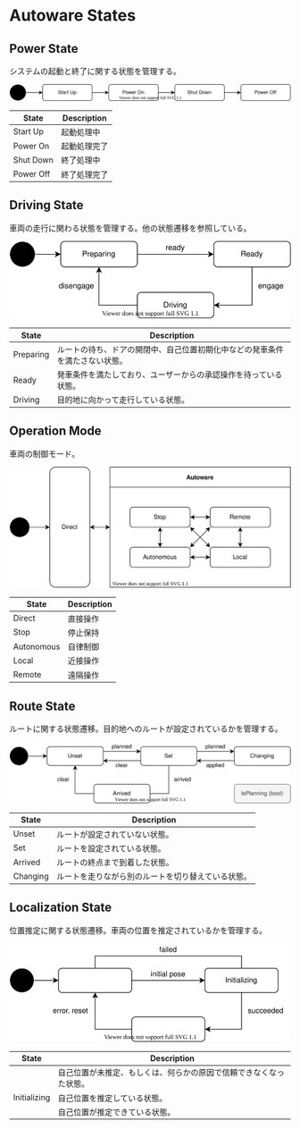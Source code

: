 # Autoware States

## Power State

システムの起動と終了に関する状態を管理する。

![power-state](./power.drawio.svg)

| State     | Description  |
| --------- | ------------ |
| Start Up  | 起動処理中   |
| Power On  | 起動処理完了 |
| Shut Down | 終了処理中   |
| Power Off | 終了処理完了 |

## Driving State

車両の走行に関わる状態を管理する。他の状態遷移を参照している。

![driving-state](./driving.drawio.svg)

| State     | Description                                                                  |
| --------- | ---------------------------------------------------------------------------- |
| Preparing | ルートの待ち、ドアの開閉中、自己位置初期化中などの発車条件を満たさない状態。 |
| Ready     | 発車条件を満たしており、ユーザーからの承認操作を待っている状態。             |
| Driving   | 目的地に向かって走行している状態。                                           |

## Operation Mode

車両の制御モード。

![operation-mode](./operation-mode.drawio.svg)

| State      | Description |
| ---------- | ----------- |
| Direct     | 直接操作    |
| Stop       | 停止保持    |
| Autonomous | 自律制御    |
| Local      | 近接操作    |
| Remote     | 遠隔操作    |

## Route State

ルートに関する状態遷移。目的地へのルートが設定されているかを管理する。

![route-state](./route.drawio.svg)

| State    | Description                                        |
| -------- | -------------------------------------------------- |
| Unset    | ルートが設定されていない状態。                     |
| Set      | ルートを設定されている状態。                       |
| Arrived  | ルートの終点まで到着した状態。                     |
| Changing | ルートを走りながら別のルートを切り替えている状態。 |

## Localization State

位置推定に関する状態遷移。車両の位置を推定されているかを管理する。

![localization-state](./localization.drawio.svg)

| State        | Description                                                        |
| ------------ | ------------------------------------------------------------------ |
|              | 自己位置が未推定、もしくは、何らかの原因で信頼できなくなった状態。 |
| Initializing | 自己位置を推定している状態。                                       |
|              | 自己位置が推定できている状態。                                     |
